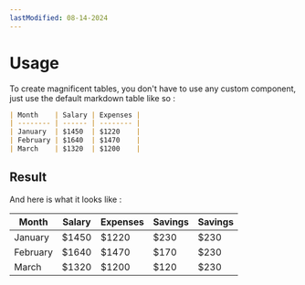 ```yaml
---
lastModified: 08-14-2024
---
```



# Usage

To create magnificent tables, you don't have to use any custom component, just use the default markdown table like so :

```md
| Month    | Salary | Expenses |
| -------- | ------ | -------- |
| January  | $1450  | $1220    |
| February | $1640  | $1470    |
| March    | $1320  | $1200    |
```
## Result

And here is what it looks like :

| Month    | Salary | Expenses | Savings | Savings |
| -------- | ------ | -------- | ------- | ------- |
| January  | $1450  | $1220    | $230    | $230    |
| February | $1640  | $1470    | $170    | $230    |
| March    | $1320  | $1200    | $120    | $230    |
